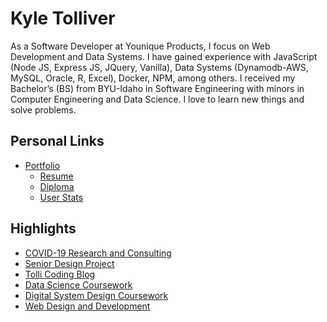 Kyle Tolliver
================

As a Software Developer at Younique Products, I focus on Web Development
and Data Systems. I have gained experience with JavaScript (Node JS,
Express JS, JQuery, Vanilla), Data Systems (Dynamodb-AWS, MySQL, Oracle,
R, Excel), Docker, NPM, among others. I received my Bachelor’s (BS) from
BYU-Idaho in Software Engineering with minors in Computer Engineering
and Data Science. I love to learn new things and solve problems.

## Personal Links

  - [Portfolio](https://kctolli.github.io/)
      - [Resume](https://kctolli.github.io/Resume/)
      - [Diploma](https://kctolli.github.io/site_libs/images/diploma.pdf)
      - [User Stats](./stats.html)

## Highlights

  - [COVID-19 Research and
    Consulting](https://kctolli.github.io/COVID-19/index.html)
  - [Senior Design Project](https://ecen499-nasa.github.io/index.html)
  - [Tolli Coding Blog](https://tolli-coding.netlify.app/)
  - [Data Science
    Coursework](https://kctolli.github.io/Data-Science/index.html)
  - [Digital System Design
    Coursework](https://kctolli.github.io/ECEN340/index.html)
  - [Web Design and
    Development](https://kctolli.github.io/WDD100/index.html)
